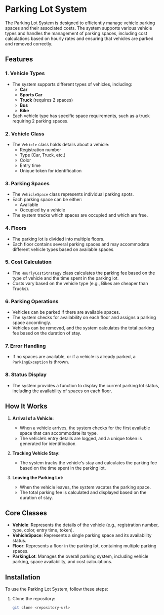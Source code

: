 # Parking Lot System

The Parking Lot System is designed to efficiently manage vehicle parking spaces and their associated costs. The system supports various vehicle types and handles the management of parking spaces, including cost calculations based on hourly rates and ensuring that vehicles are parked and removed correctly.

## Features

### 1. **Vehicle Types**
   - The system supports different types of vehicles, including:
     - **Car**
     - **Sports Car**
     - **Truck** (requires 2 spaces)
     - **Bus**
     - **Bike**
   - Each vehicle type has specific space requirements, such as a truck requiring 2 parking spaces.

### 2. **Vehicle Class**
   - The `Vehicle` class holds details about a vehicle:
     - Registration number
     - Type (Car, Truck, etc.)
     - Color
     - Entry time
     - Unique token for identification

### 3. **Parking Spaces**
   - The `VehicleSpace` class represents individual parking spots.
   - Each parking space can be either:
     - Available
     - Occupied by a vehicle
   - The system tracks which spaces are occupied and which are free.

### 4. **Floors**
   - The parking lot is divided into multiple floors.
   - Each floor contains several parking spaces and may accommodate different vehicle types based on available spaces.

### 5. **Cost Calculation**
   - The `HourlyCostStrategy` class calculates the parking fee based on the type of vehicle and the time spent in the parking lot.
   - Costs vary based on the vehicle type (e.g., Bikes are cheaper than Trucks).

### 6. **Parking Operations**
   - Vehicles can be parked if there are available spaces.
   - The system checks for availability on each floor and assigns a parking space accordingly.
   - Vehicles can be removed, and the system calculates the total parking fee based on the duration of stay.

### 7. **Error Handling**
   - If no spaces are available, or if a vehicle is already parked, a `ParkingException` is thrown.

### 8. **Status Display**
   - The system provides a function to display the current parking lot status, including the availability of spaces on each floor.

## How It Works

1. **Arrival of a Vehicle:**
   - When a vehicle arrives, the system checks for the first available space that can accommodate its type.
   - The vehicle’s entry details are logged, and a unique token is generated for identification.

2. **Tracking Vehicle Stay:**
   - The system tracks the vehicle's stay and calculates the parking fee based on the time spent in the parking lot.

3. **Leaving the Parking Lot:**
   - When the vehicle leaves, the system vacates the parking space.
   - The total parking fee is calculated and displayed based on the duration of stay.

## Core Classes

- **Vehicle**: Represents the details of the vehicle (e.g., registration number, type, color, entry time, token).
- **VehicleSpace**: Represents a single parking space and its availability status.
- **Floor**: Represents a floor in the parking lot, containing multiple parking spaces.
- **ParkingLot**: Manages the overall parking system, including vehicle parking, space availability, and cost calculations.

## Installation

To use the Parking Lot System, follow these steps:

1. Clone the repository:
   ```bash
   git clone <repository-url>
